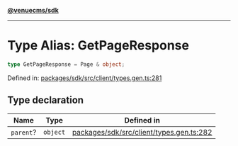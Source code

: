 [**@venuecms/sdk**](../Index.md)

***

# Type Alias: GetPageResponse

```ts
type GetPageResponse = Page & object;
```

Defined in: [packages/sdk/src/client/types.gen.ts:281](https://github.com/venuecms/sdk/blob/00916d9de8c08ea7e3c8bf71381675389f602827/packages/sdk/src/client/types.gen.ts#L281)

## Type declaration

| Name | Type | Defined in |
| ------ | ------ | ------ |
| `parent`? | `object` | [packages/sdk/src/client/types.gen.ts:282](https://github.com/venuecms/sdk/blob/00916d9de8c08ea7e3c8bf71381675389f602827/packages/sdk/src/client/types.gen.ts#L282) |
